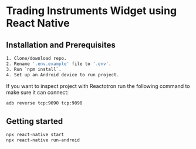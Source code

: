 # Trading Instruments Widget using React Native

## Installation and Prerequisites
```bash
1. Clone/download repo.
2. Rename '.env.example' file to '.env'.
3. Run `npm install`.
4. Set up an Android device to run project.
```
If you want to inspect project with  Reactotron run the following command to make sure it can connect:
```bash
adb reverse tcp:9090 tcp:9090
```
## Getting started
```bash
npx react-native start 
npx react-native run-android 
```
